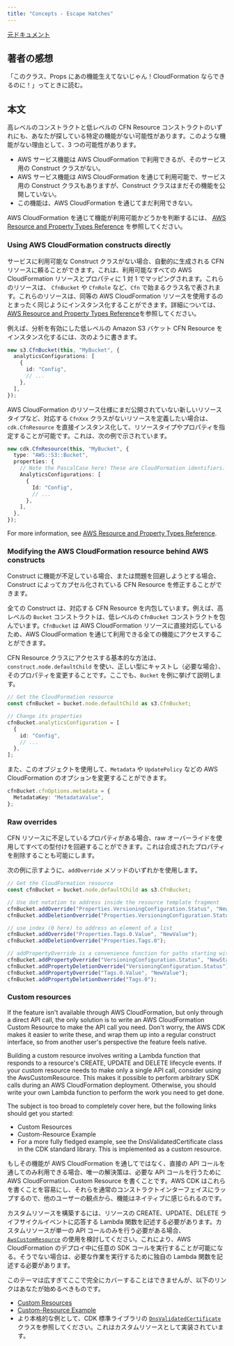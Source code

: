 ```yaml
---
title: "Concepts - Escape Hatches"
---
```


[元ドキュメント](https://docs.aws.amazon.com/cdk/v2/guide/cfn_layer.html)

## 著者の感想

「このクラス、Props にあの機能生えてないじゃん！CloudFormation ならできるのに！」ってときに読む。

## 本文

高レベルのコンストラクトと低レベルの CFN Resource コンストラクトのいずれにも、あなたが探している特定の機能がない可能性があります。このような機能がない理由として、3 つの可能性があります。

- AWS サービス機能は AWS CloudFormation で利用できるが、そのサービス用の Construct クラスがない。
- AWS サービス機能は AWS CloudFormation を通じて利用可能で、サービス用の Construct クラスもありますが、Construct クラスはまだその機能を公開していない。
- この機能は、AWS CloudFormation を通じてまだ利用できない。

AWS CloudFormation を通じて機能が利用可能かどうかを判断するには、 [AWS Resource and Property Types Reference](https://docs.aws.amazon.com/AWSCloudFormation/latest/UserGuide/aws-template-resource-type-ref.html) を参照してください。

### Using AWS CloudFormation constructs directly

サービスに利用可能な Construct クラスがない場合、自動的に生成される CFN リソースに頼ることができます。これは、利用可能なすべての AWS CloudFormation リソースとプロパティに 1 対 1 でマッピングされます。これらのリソースは、 `CfnBucket` や `CfnRole` など、`Cfn` で始まるクラス名で表されます。これらのリソースは、同等の AWS CloudFormation リソースを使用するのとまったく同じようにインスタンス化することができます。詳細については、 [AWS Resource and Property Types Reference](https://docs.aws.amazon.com/AWSCloudFormation/latest/UserGuide/aws-template-resource-type-ref.html)を参照してください。

例えば、分析を有効にした低レベルの Amazon S3 バケット CFN Resource をインスタンス化するには、次のように書きます。

```ts
new s3.CfnBucket(this, "MyBucket", {
  analyticsConfigurations: [
    {
      id: "Config",
      // ...
    },
  ],
});
```

AWS CloudFormation のリソース仕様にまだ公開されていない新しいリソースタイプなど、対応する `CfnXxx` クラスがないリソースを定義したい場合は、 `cdk.CfnResource` を直接インスタンス化して、リソースタイプやプロパティを指定することが可能です。これは、次の例で示されています。

```ts
new cdk.CfnResource(this, "MyBucket", {
  type: "AWS::S3::Bucket",
  properties: {
    // Note the PascalCase here! These are CloudFormation identifiers.
    AnalyticsConfigurations: [
      {
        Id: "Config",
        // ...
      },
    ],
  },
});
```

For more information, see [AWS Resource and Property Types Reference](https://docs.aws.amazon.com/AWSCloudFormation/latest/UserGuide/aws-template-resource-type-ref.html).

### Modifying the AWS CloudFormation resource behind AWS constructs

Construct に機能が不足している場合、または問題を回避しようとする場合、Construct によってカプセル化されている CFN Resource を修正することができます。

全ての Construct は、対応する CFN Resource を内包しています。例えば、高レベルの `Bucket` コンストラクトは、低レベルの `CfnBucket` コンストラクトを包んでいます。`CfnBucket` は AWS CloudFormation リソースに直接対応しているため、AWS CloudFormation を通じて利用できる全ての機能にアクセスすることができます。

CFN Resource クラスにアクセスする基本的な方法は、`construct.node.defaultChild` を使い、正しい型にキャストし（必要な場合）、そのプロパティを変更することです。ここでも、`Bucket` を例に挙げて説明します。

```ts
// Get the CloudFormation resource
const cfnBucket = bucket.node.defaultChild as s3.CfnBucket;

// Change its properties
cfnBucket.analyticsConfiguration = [
  {
    id: "Config",
    // ...
  },
];
```

また、このオブジェクトを使用して、`Metadata` や `UpdatePolicy` などの AWS CloudFormation のオプションを変更することができます。

```ts
cfnBucket.cfnOptions.metadata = {
  MetadataKey: "MetadataValue",
};
```

### Raw overrides

CFN リソースに不足しているプロパティがある場合、raw オーバーライドを使用してすべての型付けを回避することができます。これは合成されたプロパティを削除することも可能にします。

次の例に示すように、`addOverride` メソッドのいずれかを使用します。

```ts
// Get the CloudFormation resource
const cfnBucket = bucket.node.defaultChild as s3.CfnBucket;

// Use dot notation to address inside the resource template fragment
cfnBucket.addOverride("Properties.VersioningConfiguration.Status", "NewStatus");
cfnBucket.addDeletionOverride("Properties.VersioningConfiguration.Status");

// use index (0 here) to address an element of a list
cfnBucket.addOverride("Properties.Tags.0.Value", "NewValue");
cfnBucket.addDeletionOverride("Properties.Tags.0");

// addPropertyOverride is a convenience function for paths starting with "Properties."
cfnBucket.addPropertyOverride("VersioningConfiguration.Status", "NewStatus");
cfnBucket.addPropertyDeletionOverride("VersioningConfiguration.Status");
cfnBucket.addPropertyOverride("Tags.0.Value", "NewValue");
cfnBucket.addPropertyDeletionOverride("Tags.0");
```

### Custom resources

If the feature isn't available through AWS CloudFormation, but only through a direct API call, the only solution is to write an AWS CloudFormation Custom Resource to make the API call you need. Don't worry, the AWS CDK makes it easier to write these, and wrap them up into a regular construct interface, so from another user's perspective the feature feels native.

Building a custom resource involves writing a Lambda function that responds to a resource's CREATE, UPDATE and DELETE lifecycle events. If your custom resource needs to make only a single API call, consider using the AwsCustomResource. This makes it possible to perform arbitrary SDK calls during an AWS CloudFormation deployment. Otherwise, you should write your own Lambda function to perform the work you need to get done.

The subject is too broad to completely cover here, but the following links should get you started:

- Custom Resources
- Custom-Resource Example
- For a more fully fledged example, see the DnsValidatedCertificate class in the CDK standard library. This is implemented as a custom resource.

もしその機能が AWS CloudFormation を通してではなく、直接の API コールを通してのみ利用できる場合、唯一の解決策は、必要な API コールを行うために AWS CloudFormation Custom Resource を書くことです。AWS CDK はこれらを書くことを容易にし、それらを通常のコンストラクトインターフェイスにラップするので、他のユーザーの観点から、機能はネイティブに感じられるのです。

カスタムリソースを構築するには、リソースの CREATE、UPDATE、DELETE ライフサイクルイベントに応答する Lambda 関数を記述する必要があります。カスタムリソースが単一の API コールのみを行う必要がある場合、 [`AwsCustomResource`](https://github.com/awslabs/aws-cdk/tree/master/packages/%40aws-cdk/custom-resources) の使用を検討してください。これにより、AWS CloudFormation のデプロイ中に任意の SDK コールを実行することが可能になる。そうでない場合は、必要な作業を実行するために独自の Lambda 関数を記述する必要があります。

このテーマは広すぎてここで完全にカバーすることはできませんが、以下のリンクはあなたが始めるべきものです。

- [Custom Resources](https://docs.aws.amazon.com/AWSCloudFormation/latest/UserGuide/template-custom-resources.html)
- [Custom-Resource Example](https://github.com/aws-samples/aws-cdk-examples/tree/master/typescript/custom-resource/)
- より本格的な例として、CDK 標準ライブラリの [`DnsValidatedCertificate`](https://github.com/awslabs/aws-cdk/blob/master/packages/@aws-cdk/aws-certificatemanager/lib/dns-validated-certificate.ts) クラスを参照してください。これはカスタムリソースとして実装されています。
